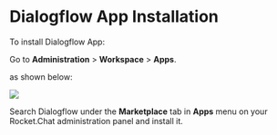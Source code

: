 # Dialogflow App Installation

To install Dialogflow App:

Go to **Administration** > **Workspace** > **Apps**.

as shown below:

![](<../../../../../.gitbook/assets/2021-11-20\_23-29-48 (1) (1) (1) (1) (12) (10) (1) (1) (1) (1) (1) (47).png>)

Search Dialogflow under the **Marketplace** tab in **Apps** menu on your Rocket.Chat administration panel and install it.
